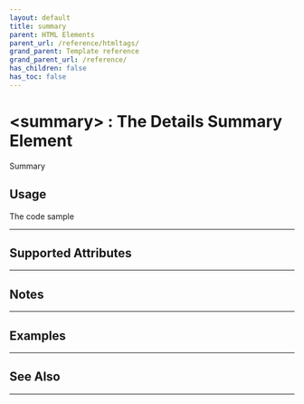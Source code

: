 ```yaml
---
layout: default
title: summary
parent: HTML Elements
parent_url: /reference/htmltags/
grand_parent: Template reference
grand_parent_url: /reference/
has_children: false
has_toc: false
---
```


# &lt;summary&gt; : The Details Summary Element

Summary

## Usage

 The code sample

---

## Supported Attributes


---

## Notes


---

## Examples


---


## See Also


---

